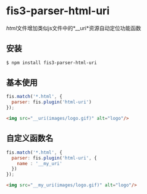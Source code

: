# fis3-parser-html-uri

*html*文件增加类似js文件中的*__uri*资源自动定位功能函数

## 安装

```bash
$ npm install fis3-parser-html-uri
```

## 基本使用

```js
fis.match('*.html', {
  parser: fis.plugin('html-uri')
});
```

```html
<img src="__uri(images/logo.gif)" alt="logo"/>
```

## 自定义函数名

```js
fis.match('*.html', {
  parser: fis.plugin('html-uri', {
    name : '__my_uri'
  })
});
```

```html
<img src="__my_uri(images/logo.gif)" alt="logo"/>
```